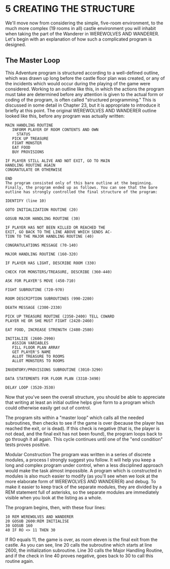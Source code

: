 5 CREATING THE STRUCTURE
=======

We'll move now from considering the simple, five-room environment, to the much more complex (19 rooms in all) castle environment you will inhabit when taking the part of the Wanderer in WEREWOLVES AND WANDERER. Let's begin with an explanation of how such a complicated program is designed.

The Master Loop
-------

This Adventure program is structured according to a well-defined outline, which was drawn up long before the castle floor plan was created, or any of the incidents which would occur during the playing of the game were considered. Working to an outline like this, in which the actions the program must take are determined before any attention is given to the actual form or coding of the program, is often called "structured programming." This is discussed in some detail in Chapter 23, but it is appropriate to introduce it briefly at this point. The original WEREWOLVES AND WANDERER outline looked like this, before any program was actually written:

```
MAIN HANDLING ROUTINE
   INFORM PLAYER OF ROOM CONTENTS AND OWN
     STATUS
   PICK UP TREASURE
   FIGHT MONSTER
   EAT FOOD
   BUY PROVISIONS

IF PLAYER STILL ALIVE AND NOT EXIT, GO TO MAIN
HANDLING ROUTINE AGAIN
CONGRATULATE OR OTHERWISE

END
The program consisted only of this bare outline at the beginning. Finally, the program ended up as follows. You can see that the bare outline has strongly controlled the final structure of the program:

IDENTIFY (line 10)

GOTO INITIALIZATION ROUTINE (20)

GOSUB MAJOR HANDLING ROUTINE (30)

IF PLAYER HAS NOT BEEN KILLED OR REACHED THE
EXIT, GO BACK TO THE LINE ABOVE WHICH SENDS AC-
TION TO THE MAJOR HANDLING ROUTINE (40)

CONGRATULATIONS MESSAGE (70-140)

MAJOR HANDLING ROUTINE (160-320)

IF PLAYER HAS LIGHT, DESCRIBE ROOM (330)

CHECK FOR MONSTERS/TREASURE, DESCRIBE (360-440)

ASK FOR PLAYER'S MOVE (450-710)

FIGHT SUBROUTINE (720-970)

ROOM DESCRIPTION SUBROUTINES (990-2280)

DEATH MESSAGE (2300-2330)

PICK UP TREASURE ROUTINE (2350-2400) TELL COWARD
PLAYER HE OR SHE MUST FIGHT (2420-2460)

EAT FOOD, INCREASE STRENGTH (2480-2580)

INITIALIZE (2600-2990)
   ASSIGN VARIABLES
   FILL FLOOR PLAN ARRAY
   GET PLAYER'S NAME
   ALLOT TREASURE TO ROOMS
   ALLOT MONSTERS TO ROOMS

INVENTORY/PROVISIONS SUBROUTINE (3010-3290)

DATA STATEMENTS FOR FLOOR PLAN (3310-3490)

DELAY LOOP (3520-3530)
```

Now that you've seen the overall structure, you should be able to appreciate that writing at least an initial outline helps give form to a program which could otherwise easily get out of control.

The program sits within a "master loop" which calls all the needed subroutines, then checks to see if the game is over (because the player has reached the exit, or is dead). If this check is negative (that is, the player is not dead, and the final exit has not been found), the program loops back to go through it all again. This cycle continues until one of the "end condition" tests proves positive.

Modular Construction
The program was written in a series of discrete modules, a process I strongly suggest you follow. It will help you keep a long and complex program under control, when a less disciplined approach would make the task almost impossible. A program which is constructed in modules is also much easier to modify (as you'll see when we look at the more elaborate form of WEREWOLVES AND WANDERER) and debug. To make it easier to keep track of the separate modules, they are divided by a REM statement full of asterisks, so the separate modules are immediately visible when you look at the listing as a whole.

The program begins, then, with these four lines:

```
10 REM WEREWOLVES AND WANDERER
20 GOSUB 2600:REM INITIALISE
30 GOSUB 160
40 IF RO <> 11 THEN 30
```

If RO equals 11, the game is over, as room eleven is the final exit from the castle. As you can see, line 20 calls the subroutine which starts at line 2600, the initialization subroutine. Line 30 calls the Major Handling Routine, and if the check in line 40 proves negative, goes back to 30 to call this routine again.
